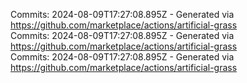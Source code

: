 Commits: 2024-08-09T17:27:08.895Z - Generated via https://github.com/marketplace/actions/artificial-grass
<br>
Commits: 2024-08-09T17:27:08.895Z - Generated via https://github.com/marketplace/actions/artificial-grass
<br>
Commits: 2024-08-09T17:27:08.895Z - Generated via https://github.com/marketplace/actions/artificial-grass
<br>

